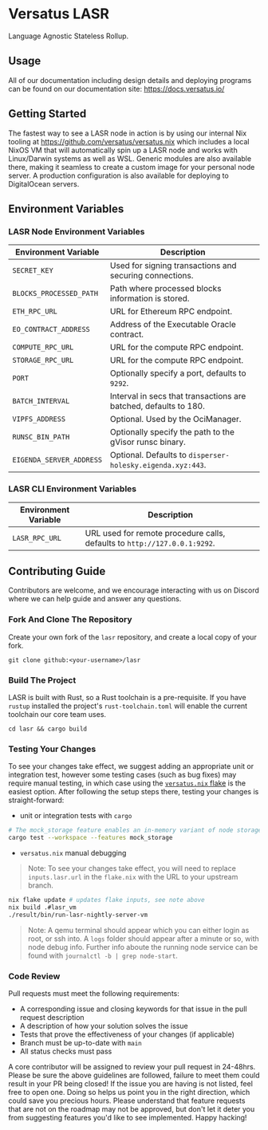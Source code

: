 # Versatus LASR

Language Agnostic Stateless Rollup.

## Usage

All of our documentation including design details and deploying programs can be found on our documentation site: https://docs.versatus.io/

## Getting Started

The fastest way to see a LASR node in action is by using our internal Nix tooling at https://github.com/versatus/versatus.nix
which includes a local NixOS VM that will automatically spin up a LASR node and works with Linux/Darwin systems as well as WSL.
Generic modules are also available there, making it seamless to create a custom image for your personal node server. A production
configuration is also available for deploying to DigitalOcean servers.

## Environment Variables

### LASR Node Environment Variables

| Environment Variable     | Description                                                      |
|--------------------------|------------------------------------------------------------------|
| `SECRET_KEY`             | Used for signing transactions and securing connections.          |
| `BLOCKS_PROCESSED_PATH`  | Path where processed blocks information is stored.               |
| `ETH_RPC_URL`            | URL for Ethereum RPC endpoint.                                   |
| `EO_CONTRACT_ADDRESS`    | Address of the Executable Oracle contract.                       |
| `COMPUTE_RPC_URL`        | URL for the compute RPC endpoint.                                |
| `STORAGE_RPC_URL`        | URL for the compute RPC endpoint.                                |
| `PORT`                   | Optionally specify a port, defaults to `9292`.                   |
| `BATCH_INTERVAL`         | Interval in secs that transactions are batched, defaults to 180. |
| `VIPFS_ADDRESS`          | Optional. Used by the OciManager.                                |
| `RUNSC_BIN_PATH`         | Optionally specify the path to the gVisor runsc binary.          |
| `EIGENDA_SERVER_ADDRESS` | Optional. Defaults to `disperser-holesky.eigenda.xyz:443`.       |

### LASR CLI Environment Variables

| Environment Variable   | Description                                                               |
|------------------------|---------------------------------------------------------------------------|
| `LASR_RPC_URL`         | URL used for remote procedure calls, defaults to `http://127.0.0.1:9292`. |

## Contributing Guide

Contributors are welcome, and we encourage interacting with us on Discord where we can help guide and
answer any questions.

### Fork And Clone The Repository
Create your own fork of the `lasr` repository, and create a local copy of your fork.
```
git clone github:<your-username>/lasr
```

### Build The Project
LASR is built with Rust, so a Rust toolchain is a pre-requisite. If you have `rustup` installed
the project's `rust-toolchain.toml` will enable the current toolchain our core team uses.
```
cd lasr && cargo build
```

### Testing Your Changes
To see your changes take effect, we suggest adding an appropriate unit or integration test, however
some testing cases (such as bug fixes) may require manual testing, in which case using the [`versatus.nix` flake](https://github.com/versatus/versatus.nix)
is the easiest option. After following the setup steps there, testing your changes is straight-forward:

- unit or integration tests with `cargo`
```sh
# The mock_storage feature enables an in-memory variant of node storage
cargo test --workspace --features mock_storage
```

- `versatus.nix` manual debugging

> Note: To see your changes take effect, you will need to replace `inputs.lasr.url` in the `flake.nix`
> with the URL to your upstream branch.

```sh
nix flake update # updates flake inputs, see note above
nix build .#lasr_vm
./result/bin/run-lasr-nightly-server-vm
```

> Note: A qemu terminal should appear which you can either login as root, or ssh into.
> A `logs` folder should appear after a minute or so, with node debug info. Further info
> aboute the running node service can be found with `journalctl -b | grep node-start`.

### Code Review
Pull requests must meet the following requirements:
- A corresponding issue and closing keywords for that issue in the pull request description
- A description of how your solution solves the issue
- Tests that prove the effectiveness of your changes (if applicable)
- Branch must be up-to-date with `main`
- All status checks must pass

A core contributor will be assigned to review your pull request in 24-48hrs.
Please be sure the above guidelines are followed, failure to meet them could result in your PR being closed!
If the issue you are having is not listed, feel free to open one. Doing so helps us point you in the right
direction, which could save you precious hours. Please understand that feature requests that are not on the
roadmap may not be approved, but don't let it deter you from suggesting features you'd like to see implemented.
Happy hacking!
